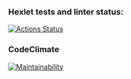 ### Hexlet tests and linter status:
[![Actions Status](https://github.com/lingalo/python-project-49/workflows/hexlet-check/badge.svg)](https://github.com/lingalo/python-project-49/actions)
### CodeClimate
[![Maintainability](https://api.codeclimate.com/v1/badges/76750136bb353c1344d8/maintainability)](https://codeclimate.com/github/lingalo/python-project-49/maintainability)
